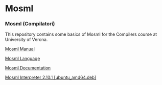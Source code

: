 # Mosml
### Mosml (Compilatori)

This repository contains some basics of Mosml for the Compilers course at University of Verona.

[Mosml Manual](http://mosml.org/manual.pdf) 

[Mosml Language](http://mosml.org/mosmlref.pdf)

[Mosml Documentation](http://mosml.org/mosmllib/)

[Mosml Interpreter 2.10.1 [ubuntu_amd64.deb]](https://launchpad.net/~kflarsen/+archive/ubuntu/mosml/+files/mosml_2.10.1-0ubuntu0_amd64.deb)
